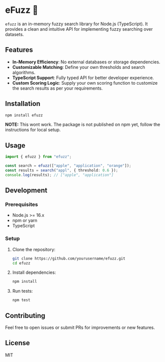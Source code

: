 # eFuzz 🔎

`efuzz` is an in-memory fuzzy search library for Node.js (TypeScript). It provides a clean and intuitive API for implementing fuzzy searching over datasets.

## Features

- **In-Memory Efficiency**: No external databases or storage dependencies.
- **Customizable Matching**: Define your own thresholds and search algorithms.
- **TypeScript Support**: Fully typed API for better developer experience.
- **Custom Scoring Logic**: Supply your own scoring function to customize the search results as per your requirements.

## Installation

```bash
npm install efuzz
```
**NOTE:** This wont work. The package is not published on npm yet, follow the instructions for local setup.

## Usage

```typescript
import { efuzz } from "efuzz";

const search = efuzz(["apple", "application", "orange"]);
const results = search("appl", { threshold: 0.6 });
console.log(results); // ["apple", "application"]
```

## Development

### Prerequisites

- Node.js >= 16.x
- npm or yarn
- TypeScript

### Setup

1. Clone the repository:

   ```bash
   git clone https://github.com/yourusername/efuzz.git
   cd efuzz
   ```

2. Install dependencies:

   ```bash
   npm install
   ```

3. Run tests:
   ```bash
   npm test
   ```

## Contributing

Feel free to open issues or submit PRs for improvements or new features.

## License

MIT
